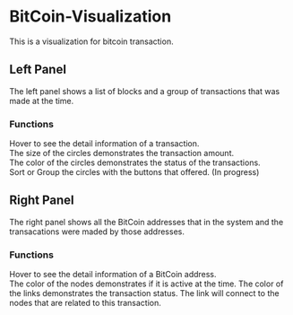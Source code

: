 # BitCoin-Visualization

This is a visualization for bitcoin transaction.

## Left Panel
The left panel shows a list of blocks and a group of transactions that was made at the time. 

### Functions
Hover to see the detail information of a transaction.  
The size of the circles demonstrates the transaction amount.  
The color of the circles demonstrates the status of the transactions.  
Sort or Group the circles with the buttons that offered. (In progress)  

## Right Panel
The right panel shows all the BitCoin addresses that in the system and the transacations were maded by those addresses.

### Functions
Hover to see the detail information of a BitCoin address.  
The color of the nodes demonstrates if it is active at the time. 
The color of the links demonstrates the transaction status.
The link will connect to the nodes that are related to this transaction.
